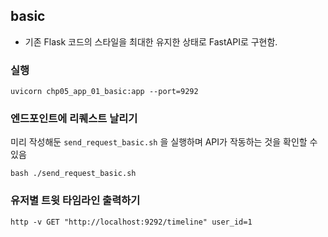 ## basic

- 기존 Flask 코드의 스타일을 최대한 유지한 상태로 FastAPI로 구현함. 

### 실행

```shell
uvicorn chp05_app_01_basic:app --port=9292
```

### 엔드포인트에 리퀘스트 날리기

미리 작성해둔 `send_request_basic.sh` 을 실행하며 API가 작동하는 것을 확인할 수 있음

```shell
bash ./send_request_basic.sh
```

### 유저별 트윗 타임라인 출력하기

```shell
http -v GET "http://localhost:9292/timeline" user_id=1
```